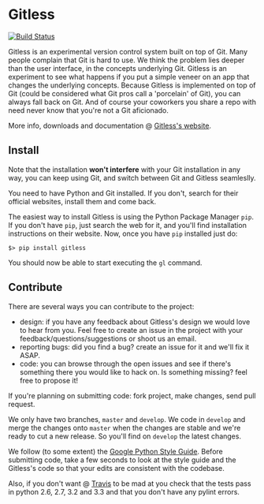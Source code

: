 Gitless
=======

[![Build Status](https://travis-ci.org/sdg-mit/gitless.png?branch=develop)](
    https://travis-ci.org/sdg-mit/gitless)

Gitless is an experimental version control system built on top of Git. Many
people complain that Git is hard to use. We think the problem lies deeper than
the user interface, in the concepts underlying Git. Gitless is an experiment to
see what happens if you put a simple veneer on an app that changes the
underlying concepts. Because Gitless is implemented on top of Git (could be
considered what Git pros call a 'porcelain' of Git), you can always fall
back on Git. And of course your coworkers you share a repo with need never know
that you're not a Git aficionado.

More info, downloads and documentation @ [Gitless's website](
    http://people.csail.mit.edu/sperezde/gitless "Gitless's website").


Install
-------

Note that the installation **won't interfere** with your Git installation in any
way, you can keep using Git, and switch between Git and Gitless seamleslly.

You need to have Python and Git installed. If you don't, search for their
official websites, install them and come back.

The easiest way to install Gitless is using the Python Package Manager `pip`. If
you don't have `pip`, just search the web for it, and you'll find installation
instructions on their website. Now, once you have `pip` installed just do:

    $> pip install gitless

You should now be able to start executing the `gl` command.



Contribute
----------

There are several ways you can contribute to the project:

- design: if you have any feedback about Gitless's design we would love to
hear from you. Feel free to create an issue in the project with your
feedback/questions/suggestions or shoot us an email.
- reporting bugs: did you find a bug? create an issue for it and we'll fix it
ASAP.
- code: you can browse through the open issues and see if there's something
there you would like to hack on. Is something missing? feel free to propose it!

If you're planning on submitting code: fork project, make changes, send pull
request.

We only have two branches, `master` and `develop`. We code in `develop` and
merge the changes onto `master` when the changes are stable and we're ready to
cut a new release. So you'll find on `develop` the latest changes.

We follow (to some extent) the [Google Python Style Guide](
    http://google-styleguide.googlecode.com/svn/trunk/pyguide.html
    "Google Python Style Guide").
Before submitting code, take a few seconds to look at the style guide and the
Gitless's code so that your edits are consistent with the codebase.

Also, if you don't want @ [Travis](
    https://travis-ci.org/sdg-mit/gitless "Travis") to
be mad at you check that the tests pass in python 2.6, 2.7, 3.2 and 3.3 and that
you don't have any pylint errors.
